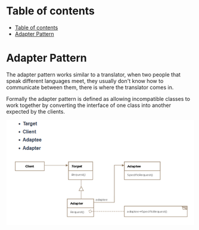 # Table of contents 
- [Table of contents](#table-of-contents)
- [Adapter Pattern](#adapter-pattern)

# Adapter Pattern 
The adapter pattern works similar to a translator, when two people that speak different languages meet, they usually don't know how to communicate between them, there is where the translator comes in. 

Formally the adapter pattern is defined as allowing incompatible classes to work together by converting the interface of one class into another expected by the clients. 

![Class Diagram for Adapter Pattern](images/image.png)